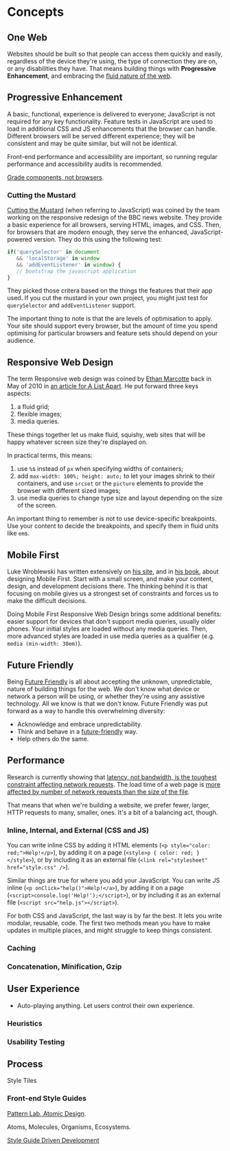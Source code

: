 # Concepts

## One Web

Websites should be built so that people can access them quickly and easily, regardless of the device they're using, the type of connection they are on, or any disabilities they have. That means building things with **Progressive Enhancement**, and embracing the [fluid nature of the web](http://alistapart.com/article/dao).

## Progressive Enhancement

A basic, functional, experience is delivered to everyone; JavaScript is not required for any key functionality. Feature tests in JavaScript are used to load in additional CSS and JS enhancements that the browser can handle. Different browsers will be served different experience; they will be consistent and may be quite similar, but will not be identical.

Front-end performance and accessibility are important, so running regular performance and accessibility audits is recommended.

[Grade components, not browsers](https://www.filamentgroup.com/lab/grade-the-components.html).

### Cutting the Mustard

[Cutting the Mustard](http://responsivenews.co.uk/post/18948466399/cutting-the-mustard) (when referring to JavaScript) was coined by the team working on the responsive redesign of the BBC news website. They provide a basic experience for all browsers, serving HTML, images, and CSS. Then, for browsers that are modern enough, they serve the enhanced, JavaScript-powered version. They do this using the following test:

```javascript
if('querySelector' in document
   && 'localStorage' in window
   && 'addEventListener' in window) {
   // bootstrap the javascript application
}
```

They picked those critera based on the things the features that their app used. If you cut the mustard in your own project, you might just test for `querySelector` and `addEventListener` support.

The important thing to note is that the are levels of optimisation to apply. Your site should support every browser, but the amount of time you spend optimising for particular browsers and feature sets should depend on your audience.

## Responsive Web Design

The term Responsive web design was coined by [Ethan Marcotte](http://unstoppablerobotninja.com/) back in May of 2010 in [an article for A List Apart](http://alistapart.com/article/responsive-web-design). He put forward three keys aspects:

1. a fluid grid;
2. flexible images;
3. media queries.

These things together let us make fluid, squishy, web sites that will be happy whatever screen size they're displayed on.

In practical terms, this means:

1. use `%`s instead of `px` when specifying widths of containers;
2. add `max-width: 100%; height: auto;` to let your images shrink to their containers, and use `srcset` or the `picture` elements to provide the browser with different sized images;
3. use media queries to change type size and layout depending on the size of the screen.

An important thing to remember is not to use device-specific breakpoints. Use your content to decide the breakpoints, and specify them in fluid units like `em`s.

## Mobile First

Luke Wroblewski has written extensively on [his site](http://www.lukew.com/), and in [his book](http://www.lukew.com/resources/mobile_first.asp), about designing Mobile First. Start with a small screen, and make your content, design, and development decisions there. The thinking behind it is that focusing on mobile gives us a strongest set of constraints and forces us to make the difficult decisions.

Doing Mobile First Responsive Web Design brings some additional benefits: easier support for devices that don't support media queries, usually older phones. Your initial styles are loaded without any media queries. Then, more advanced styles are loaded in use media queries as a qualifier (e.g. `media (min-width: 30em)`).

## Future Friendly

Being [Future Friendly](https://www.futurefriendly.co.za/) is all about accepting the unknown, unpredictable, nature of building things for the web. We don't know what device or network a person will be using, or whether they're using any assistive technology. All we know is that we don't know. Future Friendly was put forward as a way to handle this overwhelming diversity:

* Acknowledge and embrace unpredictability.
* Think and behave in a [future-friendly](https://www.futurefriendly.co.za/) way.
* Help others do the same.

## Performance

Research is currently showing that [latency, not bandwidth, is the toughest constraint affecting network requests](https://www.igvita.com/2012/07/19/latency-the-new-web-performance-bottleneck/). The load time of a web page is [more affected by number of network requests than the size of the file](http://www.nateberkopec.com/2015/11/05/page-weight-doesnt-matter.html).

That means that when we're building a website, we prefer fewer, larger, HTTP requests to many, smaller, ones. It's a bit of a balancing act, though.

### Inline, Internal, and External (CSS and JS)

You can write inline CSS by adding it HTML elements (`<p style="color: red;">Help!</p>`), by adding it on a page (`<style>p { color: red; }</style>`), or by including it as an external file (`<link rel="stylesheet" href="style.css" />`).

Similar things are true for where you add your JavaScript. You can write JS inline (`<p onClick="help()">Help!</a>`), by adding it on a page (`<script>console.log('Help!');</script>`), or by including it as an external file (`<script src="help.js"></script>`).

For both CSS and JavaScript, the last way is by far the best. It lets you write modular, reusable, code. The first two methods mean you have to make updates in multiple places, and might struggle to keep things consistent.

### Caching

### Concatenation, Minification, Gzip

## User Experience

* Auto-playing anything. Let users control their own experience.

### Heuristics

### Usability Testing

## Process

Style Tiles

### Front-end Style Guides

[Pattern Lab, Atomic Design](http://patternlab.io/about.html).

Atoms, Molecules, Organisms, Ecosystems.

[Style Guide Driven Development](http://blog.bitovi.com/style-guide-driven-development/)
